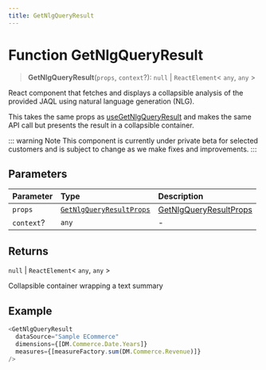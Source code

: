 ```yaml
---
title: GetNlgQueryResult
---
```


# Function GetNlgQueryResult <Badge type="beta" text="Beta" />

> **GetNlgQueryResult**(`props`, `context`?): `null` \| `ReactElement`\< `any`, `any` \>

React component that fetches and displays a collapsible analysis of the provided JAQL using natural language generation (NLG).

This takes the same props as [useGetNlgQueryResult](function.useGetNlgQueryResult.md) and makes the same API call but presents the result in a collapsible container.

::: warning Note
This component is currently under private beta for selected customers and is subject to change as we make fixes and improvements.
:::

## Parameters

| Parameter | Type | Description |
| :------ | :------ | :------ |
| `props` | [`GetNlgQueryResultProps`](../interfaces/interface.GetNlgQueryResultProps.md) | [GetNlgQueryResultProps](../interfaces/interface.GetNlgQueryResultProps.md) |
| `context`? | `any` | - |

## Returns

`null` \| `ReactElement`\< `any`, `any` \>

Collapsible container wrapping a text summary

## Example

```ts
<GetNlgQueryResult
  dataSource="Sample ECommerce"
  dimensions={[DM.Commerce.Date.Years]}
  measures={[measureFactory.sum(DM.Commerce.Revenue)]}
/>
```
